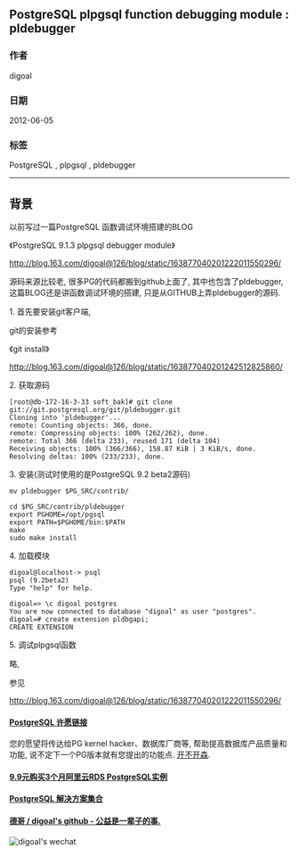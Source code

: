 ## PostgreSQL plpgsql function debugging module : pldebugger  
                                                                                          
### 作者                                                                                             
digoal                                                                                     
                                                                                      
### 日期                                                                                                                                                         
2012-06-05                                                                                   
                                                                                         
### 标签                                                                                      
PostgreSQL , plpgsql , pldebugger    
                                                                                                                                                            
----                                                                                                                                                      
                                                                                                                                                               
## 背景                         
以前写过一篇PostgreSQL 函数调试环境搭建的BLOG  
  
《PostgreSQL 9.1.3 plpgsql debugger module》  
  
http://blog.163.com/digoal@126/blog/static/163877040201222011550296/  
  
源码来源比较老, 很多PG的代码都搬到github上面了, 其中也包含了pldebugger, 这篇BLOG还是讲函数调试环境的搭建, 只是从GITHUB上弄pldebugger的源码.  
  
1\. 首先要安装git客户端,  
  
git的安装参考  
  
《git install》  
  
http://blog.163.com/digoal@126/blog/static/163877040201242512825860/  
  
2\. 获取源码  
  
```  
[root@db-172-16-3-33 soft_bak]# git clone git://git.postgresql.org/git/pldebugger.git  
Cloning into 'pldebugger'...  
remote: Counting objects: 366, done.  
remote: Compressing objects: 100% (262/262), done.  
remote: Total 366 (delta 233), reused 171 (delta 104)  
Receiving objects: 100% (366/366), 158.87 KiB | 3 KiB/s, done.  
Resolving deltas: 100% (233/233), done.  
```  
  
3\. 安装(测试时使用的是PostgreSQL 9.2 beta2源码)  
  
```  
mv pldebugger $PG_SRC/contrib/  
  
cd $PG_SRC/contrib/pldebugger  
export PGHOME=/opt/pgsql  
export PATH=$PGHOME/bin:$PATH  
make  
sudo make install  
```  
  
4\. 加载模块  
  
```  
digoal@localhost-> psql  
psql (9.2beta2)  
Type "help" for help.  
  
digoal=> \c digoal postgres  
You are now connected to database "digoal" as user "postgres".  
digoal=# create extension pldbgapi;  
CREATE EXTENSION  
```  
  
5\. 调试plpgsql函数  
  
略,   
  
参见  
  
http://blog.163.com/digoal@126/blog/static/163877040201222011550296/  
  
  
  
  
  
  
  
  
  
  
  
  
  
  
  
  
  
  
  
  
  
  
  
  
  
  
  
  
  
  
  
  
  
  
  
  
  
  
  
  
  
  
  
  
  
  
  
  
  
  
  
  
  
  
  
  
  
  
  
  
  
  
  
#### [PostgreSQL 许愿链接](https://github.com/digoal/blog/issues/76 "269ac3d1c492e938c0191101c7238216")
您的愿望将传达给PG kernel hacker、数据库厂商等, 帮助提高数据库产品质量和功能, 说不定下一个PG版本就有您提出的功能点. [开不开森](https://github.com/digoal/blog/issues/76 "269ac3d1c492e938c0191101c7238216").  
  
  
#### [9.9元购买3个月阿里云RDS PostgreSQL实例](https://www.aliyun.com/database/postgresqlactivity "57258f76c37864c6e6d23383d05714ea")
  
  
#### [PostgreSQL 解决方案集合](https://yq.aliyun.com/topic/118 "40cff096e9ed7122c512b35d8561d9c8")
  
  
#### [德哥 / digoal's github - 公益是一辈子的事.](https://github.com/digoal/blog/blob/master/README.md "22709685feb7cab07d30f30387f0a9ae")
  
  
![digoal's wechat](../pic/digoal_weixin.jpg "f7ad92eeba24523fd47a6e1a0e691b59")
  
